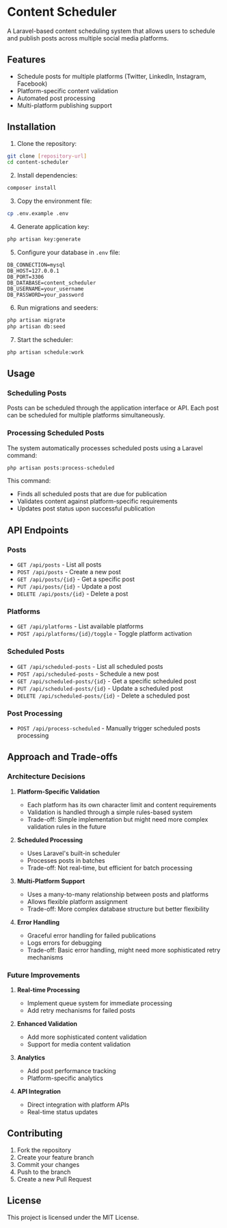 # Content Scheduler

A Laravel-based content scheduling system that allows users to schedule and publish posts across multiple social media platforms.

## Features

- Schedule posts for multiple platforms (Twitter, LinkedIn, Instagram, Facebook)
- Platform-specific content validation
- Automated post processing
- Multi-platform publishing support

## Installation

1. Clone the repository:
```bash
git clone [repository-url]
cd content-scheduler
```

2. Install dependencies:
```bash
composer install
```

3. Copy the environment file:
```bash
cp .env.example .env
```

4. Generate application key:
```bash
php artisan key:generate
```

5. Configure your database in `.env` file:
```
DB_CONNECTION=mysql
DB_HOST=127.0.0.1
DB_PORT=3306
DB_DATABASE=content_scheduler
DB_USERNAME=your_username
DB_PASSWORD=your_password
```

6. Run migrations and seeders:
```bash
php artisan migrate
php artisan db:seed
```

7. Start the scheduler:
```bash
php artisan schedule:work
```

## Usage

### Scheduling Posts

Posts can be scheduled through the application interface or API. Each post can be scheduled for multiple platforms simultaneously.

### Processing Scheduled Posts

The system automatically processes scheduled posts using a Laravel command:
```bash
php artisan posts:process-scheduled
```

This command:
- Finds all scheduled posts that are due for publication
- Validates content against platform-specific requirements
- Updates post status upon successful publication

## API Endpoints

### Posts
- `GET /api/posts` - List all posts
- `POST /api/posts` - Create a new post
- `GET /api/posts/{id}` - Get a specific post
- `PUT /api/posts/{id}` - Update a post
- `DELETE /api/posts/{id}` - Delete a post

### Platforms
- `GET /api/platforms` - List available platforms
- `POST /api/platforms/{id}/toggle` - Toggle platform activation

### Scheduled Posts
- `GET /api/scheduled-posts` - List all scheduled posts
- `POST /api/scheduled-posts` - Schedule a new post
- `GET /api/scheduled-posts/{id}` - Get a specific scheduled post
- `PUT /api/scheduled-posts/{id}` - Update a scheduled post
- `DELETE /api/scheduled-posts/{id}` - Delete a scheduled post

### Post Processing
- `POST /api/process-scheduled` - Manually trigger scheduled posts processing

## Approach and Trade-offs

### Architecture Decisions

1. **Platform-Specific Validation**
   - Each platform has its own character limit and content requirements
   - Validation is handled through a simple rules-based system
   - Trade-off: Simple implementation but might need more complex validation rules in the future

2. **Scheduled Processing**
   - Uses Laravel's built-in scheduler
   - Processes posts in batches
   - Trade-off: Not real-time, but efficient for batch processing

3. **Multi-Platform Support**
   - Uses a many-to-many relationship between posts and platforms
   - Allows flexible platform assignment
   - Trade-off: More complex database structure but better flexibility

4. **Error Handling**
   - Graceful error handling for failed publications
   - Logs errors for debugging
   - Trade-off: Basic error handling, might need more sophisticated retry mechanisms

### Future Improvements

1. **Real-time Processing**
   - Implement queue system for immediate processing
   - Add retry mechanisms for failed posts

2. **Enhanced Validation**
   - Add more sophisticated content validation
   - Support for media content validation

3. **Analytics**
   - Add post performance tracking
   - Platform-specific analytics

4. **API Integration**
   - Direct integration with platform APIs
   - Real-time status updates

## Contributing

1. Fork the repository
2. Create your feature branch
3. Commit your changes
4. Push to the branch
5. Create a new Pull Request

## License

This project is licensed under the MIT License. 